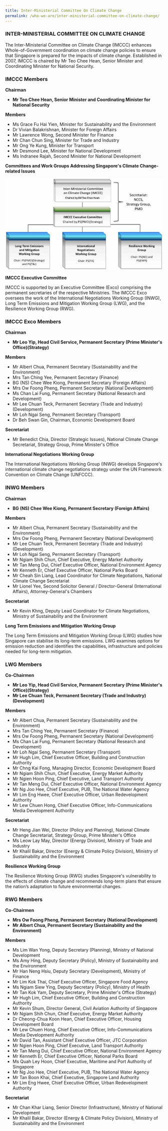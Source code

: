 ```yaml
---
title: Inter-Ministerial Committee On Climate Change
permalink: /who-we-are/inter-ministerial-committee-on-climate-change/
---
```


### INTER-MINISTERIAL COMMITTEE ON CLIMATE CHANGE

The Inter-Ministerial Committee on Climate Change (IMCCC) enhances Whole-of-Government coordination on climate change policies to ensure that Singapore is prepared for the impacts of climate change. Established in 2007, IMCCC is chaired by Mr Teo Chee Hean, Senior Minister and Coordinating Minister for National Security.

### IMCCC Members

**Chairman**

* **Mr Teo Chee Hean, Senior Minister and Coordinating Minister for National Security**

**Members**

* Ms Grace Fu Hai Yien, Minister for Sustainability and the Environment 
* Dr Vivian Balakrishnan, Minister for Foreign Affairs  
* Mr Lawrence Wong, Second Minister for Finance  
* Mr Chan Chun Sing, Minister for Trade and Industry  
* Mr Ong Ye Kung, Minister for Transport
* Mr Desmond Lee, Minister for National Development
* Ms Indranee Rajah, Second Minister for National Development

**Committees and Work Groups Addressing Singapore's Climate Change-related Issues**

![committees-and-work-groups-addressing-singapores-climate-change-related-issues-updated](/images/committees-and-work-groups-addressing-singapores-climate-change-related-issues-updated.jpg  "committees-and-work-groups-addressing-singapores-climate-change-related-issues-updated")

**IMCCC Executive Committee**

IMCCC is supported by an Executive Committee (Exco) comprising the permanent secretaries of the respective Ministries. The IMCCC Exco oversees the work of the International Negotiations Working Group (INWG), Long Term Emissions and Mitigation Working Group (LWG), and the Resilience Working Group (RWG).

### IMCCC Exco Members

**Chairman**

* **Mr Leo Yip, Head Civil Service, Permanent Secretary (Prime Minister's Office)(Strategy)**

**Members**

* Mr Albert Chua, Permanent Secretary (Sustainability and the Environment)  
* Mrs Tan Ching Yee, Permanent Secretary (Finance)  
* BG (NS) Chee Wee Kiong, Permanent Secretary (Foreign Affairs)  
* Mrs Ow Foong Pheng, Permanent Secretary (National Development)  
* Ms Chan Lai Fung, Permanent Secretary (National Research and Development)  
* Mr Lee Chuan Teck, Permanent Secretary (Trade and Industry)(Development) 
* Mr Loh Ngai Seng, Permanent Secretary (Transport)  
* Dr Beh Swan Gin, Chairman, Economic Development Board

**Secretariat**

* Mr Benedict Chia, Director (Strategic Issues), National Climate Change Secretariat, Strategy Group, Prime Minister's Office

**International Negotiations Working Group**

The International Negotiations Working Group (INWG) develops Singapore's international climate change negotiations strategy under the UN Framework Convention on Climate Change (UNFCCC).

### INWG Members

**Chairman**

* **BG (NS) Chee Wee Kiong, Permanent Secretary (Foreign Affairs)**

**Members**

* Mr Albert Chua, Permanent Secretary (Sustainability and the Environment)  
* Mrs Ow Foong Pheng, Permanent Secretary (National Development)  
* Mr Lee Chuan Teck, Permanent Secretary (Trade and Industry)(Development) 
* Mr Loh Ngai Seng, Permanent Secretary (Transport)  
* Mr Ngiam Shih Chun, Chief Executive, Energy Market Authority  
* Mr Tan Meng Dui, Chief Executive Officer, National Environment Agency  
* Mr Kenneth Er, Chief Executive Officer, National Parks Board  
* Mr Cheah Sin Liang, Lead Coordinator for Climate Negotiations, National Climate Change Secretariat  
* Mr Lionel Yee, Second Solicitor General / Director-General (International Affairs), Attorney-General's Chambers

**Secretariat**

* Mr Kevin Khng, Deputy Lead Coordinator for Climate Negotiations, Ministry of Sustainability and the Environment 

**Long Term Emissions and Mitigation Working Group**

The Long Term Emissions and Mitigation Working Group (LWG) studies how Singapore can stabilise its long-term emissions. LWG examines options for emission reduction and identifies the capabilities, infrastructure and policies needed for long-term mitigation.

### LWG Members

**Co-Chairmen**

* **Mr Leo Yip, Head Civil Service, Permanent Secretary (Prime Minister's Office)(Strategy)**  
* **Mr Lee Chuan Teck, Permanent Secretary (Trade and Industry)(Development)**

**Members**

* Mr Albert Chua, Permanent Secretary (Sustainability and the Environment)  
* Mrs Tan Ching Yee, Permanent Secretary (Finance)  
* Mrs Ow Foong Pheng, Permanent Secretary (National Development)  
* Ms Chan Lai Fung, Permanent Secretary (National Research and Development)  
* Mr Loh Ngai Seng, Permanent Secretary (Transport)  
* Mr Hugh Lim, Chief Executive Officer, Building and Construction Authority  
* Mr Chng Kai Fong, Managing Director, Economic Development Board  
* Mr Ngiam Shih Chun, Chief Executive, Energy Market Authority  
* Mr Ngien Hoon Ping, Chief Executive, Land Transport Authority  
* Mr Tan Meng Dui, Chief Executive Officer, National Environment Agency  
* Mr Ng Joo Hee, Chief Executive, PUB, The National Water Agency   
* Mr Lim Eng Hwee, Chief Executive Officer, Urban Redevelopment Authority
* Mr Lew Chuen Hong, Chief Executive Officer, Info-Communications Media Development Authority

**Secretariat**

* Mr Heng Jian Wei, Director (Policy and Planning), National Climate Change Secretariat, Strategy Group, Prime Minister's Office  
* Ms Leow Lay May, Director (Energy Division), Ministry of Trade and Industry  
* Mr Khalil Bakar, Director (Energy & Climate Policy Division), Ministry of Sustainability and the Environment 

**Resilience Working Group**

The Resilience Working Group (RWG) studies Singapore's vulnerability to the effects of climate change and recommends long-term plans that ensure the nation’s adaptation to future environmental changes.

### RWG Members

**Co-Chairmen** 

* **Mrs Ow Foong Pheng, Permanent Secretary (National Development)**  
* **Mr Albert Chua, Permanent Secretary (Sustainability and the Environment)**

**Members**

* Ms Lim Wan Yong, Deputy Secretary (Planning), Ministry of National Development  
* Ms Amy Hing, Deputy Secretary (Policy), Ministry of Sustainability and the Environment  
* Mr Han Neng Hsiu, Deputy Secretary (Development), Ministry of Finance  
* Mr Lim Kok Thai, Chief Executive Officer, Singapore Food Agency  
* Ms Ngiam Siew Ying, Deputy Secretary (Policy), Ministry of Health 
* Mr Tan Kok Yam, Deputy Secretary, Prime Minister's Office (Strategy)  
* Mr Hugh Lim, Chief Executive Officer, Building and Construction Authority  
* Mr Kevin Shum, Director General, Civil Aviation Authority of Singapore  
* Mr Ngiam Shih Chun, Chief Executive, Energy Market Authority  
* Dr Cheong-Chua Koon Hean, Chief Executive Officer, Housing Development Board  
* Mr Lew Chuen Hong, Chief Executive Officer, Info-Communications Media Development Authority 
* Mr David Tan, Assistant Chief Executive Officer, JTC Corporation  
* Mr Ngien Hoon Ping, Chief Executive, Land Transport Authority  
* Mr Tan Meng Dui, Chief Executive Officer, National Environment Agency  
* Mr Kenneth Er, Chief Executive Officer, National Parks Board  
* Ms Quah Ley Hoon, Chief Executive, Maritime and Port Authority of Singapore  
* Mr Ng Joo Hee, Chief Executive, PUB, The National Water Agency  
* Mr Tan Boon Khai, Chief Executive, Singapore Land Authority  
* Mr Lim Eng Hwee, Chief Executive Officer, Urban Redevelopment Authority  

**Secretariat**

* Mr Chan Khar Liang, Senior Director (Infrastructure), Ministry of National Development
* Mr Khalil Bakar, Director (Energy & Climate Policy Division), Ministry of Sustainability and the Environment 






